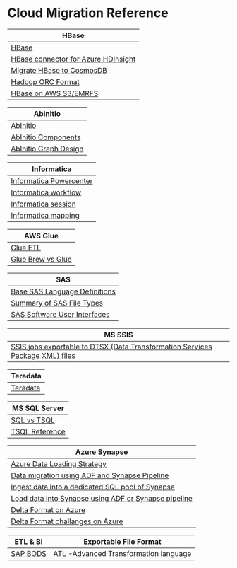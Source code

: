 # Cloud Migration Reference 

| HBase  | 
|  ----------- |
| [HBase](https://hbase.apache.org) 	|
| [HBase connector for Azure HDInsight](https://docs.microsoft.com/en-us/azure/data-factory/connector-hbase?tabs=data-factory) |
| [Migrate HBase to CosmosDB](https://docs.microsoft.com/en-us/azure/cosmos-db/sql/migrate-hbase-to-cosmos-db) |
| [Hadoop ORC Format](https://orc.apache.org) |
| [HBase on AWS S3/EMRFS](https://d1.awsstatic.com/whitepapers/Migrating_to_Apache_Hbase_on_Amazon_S3_on_Amazon_EMR.pdf) |

| AbInitio  | 
|  ----------- |
|  [AbInitio](https://www.abinitio.com) |
|  [AbInitio Components](http://abinitio-components.blogspot.com) |
|  [AbInitio Graph Design](http://abinitio-graph.blogspot.com) |

| Informatica  | 
|  ----------- |
|  [Informatica Powercenter](https://docs.informatica.com/data-integration/powercenter/10-5/workflow-basics-guide/preface.html) |
|  [Informatica workflow](https://www.guru99.com/workflows-informatica.html) |
|  [Informatica session](https://docs.informatica.com/data-integration/powercenter/10-4-0/workflow-basics-guide/sessions/sessions-overview.html) |
|  [Informatica mapping](https://docs.informatica.com/data-integration/powercenter/10-5/designer-guide/mappings/mappings-overview.html) |

| AWS Glue  | 
|  ----------- |
|  [Glue ETL](https://aws.amazon.com/glue/features)  |
|  [Glue Brew vs Glue](https://cloudacademy.com/course/management-saa-c03/aws-glue-databrew-vs-glue-studio) |

| SAS  | 
|  ----------- |
|  [Base SAS Language Definitions](https://documentation.sas.com/doc/en/pgmsascdc/9.4_3.5/lepg/n1lk7u75dae3hjn1c1ymzcu4xg9u.htm#p14u47o4ollqstn1w6zhkh41k3oa) |
|  [Summary of SAS File Types](https://documentation.sas.com/doc/en/pgmsascdc/9.4_3.5/lepg/n1lk7u75dae3hjn1c1ymzcu4xg9u.htm#p1oepdwv2w2r82n1irvuwgxth4ks) |
|  [SAS Software User Interfaces](https://documentation.sas.com/doc/en/pgmsascdc/9.4_3.5/lepg/p1pxzze6cmxk95n10zpeqru787i0.htm) |

| MS SSIS  | 
|  ----------- |
|  [SSIS jobs exportable to DTSX (Data Transformation Services Package XML) files](https://documentation.sas.com/doc/en/pgmsascdc/9.4_3.5/lestmtsglobal/p08dfq4p2zd7ijn1aoeliru9g5xm.htm) |

| Teradata  | 
|  ----------- |
| [Teradata](https://docs.teradata.com/r/Teradata-VantageTM-SQL-Fundamentals/July-2021/Database-Objects) |

| MS SQL Server  | 
|  ----------- |
|  [SQL vs TSQL](https://www.geeksforgeeks.org/difference-between-structured-query-language-sql-and-transact-sql-t-sql/?ref=lbp) |
|  [TSQL Reference](https://learn.microsoft.com/en-us/sql/t-sql/language-reference?view=sql-server-ver16) |

| Azure Synapse  | 
|  ----------- |
| [Azure Data Loading Strategy](https://learn.microsoft.com/en-us/azure/synapse-analytics/sql-data-warehouse/design-elt-data-loading) |
| [Data migration using ADF and Synapse Pipeline](https://learn.microsoft.com/en-us/azure/data-factory/load-azure-sql-data-warehouse?toc=%2Fazure%2Fsynapse-analytics%2Fsql-data-warehouse%2Ftoc.json&tabs=data-factory) |
| [Ingest data into a dedicated SQL pool of Synapse](https://learn.microsoft.com/en-us/azure/synapse-analytics/data-integration/data-integration-sql-pool?source=recommendations) |
| [Load data into Synapse using ADF or Synapse pipeline](https://learn.microsoft.com/en-us/azure/data-factory/load-azure-sql-data-warehouse?tabs=data-factory) |
| [Delta Format on Azure](https://docs.microsoft.com/en-us/azure/data-factory/format-delta) |
| [Delta Format challanges on Azure](https://docs.microsoft.com/en-us/azure/synapse-analytics/sql/resources-self-help-sql-on-demand?tabs=x80070002#delta-lake) |

| ETL & BI | Exportable File Format | 
|  ----------- | ----------- |
|  [SAP BODS](https://www.ijert.org/research/sap-data-services-and-object-promotions-IJERTV9IS120134.pdf) | ATL -Advanced Transformation language |
